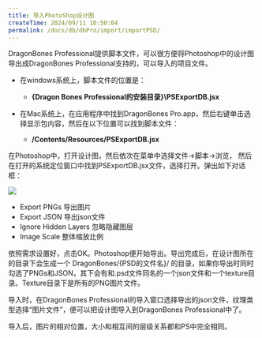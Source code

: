 ```yaml
---
title: 导入PhotoShop设计图
createTime: 2024/09/11 10:50:04
permalink: /docs/db/dbPro/import/importPSD/
---
```

DragonBones Professional提供脚本文件，可以很方便将Photoshop中的设计图导出成DragonBones Professional支持的，可以导入的项目文件。

* 在windows系统上，脚本文件的位置是：
  * **{Dragon Bones Professional的安装目录}\PSExportDB.jsx**

* 在Mac系统上，在应用程序中找到DragonBones Pro.app，然后右键单击选择显示包内容，然后在以下位置可以找到脚本文件：
  * **/Contents/Resources/PSExportDB.jsx**

在Photoshop中，打开设计图，然后依次在菜单中选择文件->脚本->浏览， 然后在打开的系统定位窗口中找到PSExportDB.jsx文件，选择打开。弹出如下对话框：

![](5576bace6bf73.png)

* Export  PNGs 导出图片
* Export JSON 导出json文件
* Ignore Hidden Layers 忽略隐藏图层
* Image Scale 整体缩放比例

依照需求设置好，点击OK。Photoshop便开始导出。导出完成后，在设计图所在的目录下会生成一个 DragonBones/{PSD的文件名}/ 的目录，如果你导出时同时勾选了PNGs和JSON，其下会有和.psd文件同名的一个json文件和一个texture目录。Texture目录下是所有的PNG图片文件。

导入时，在DragonBones Professional的导入窗口选择导出的json文件，纹理类型选择“图片文件”，便可以把设计图导入到DragonBones Professional中了。

导入后，图片的相对位置，大小和相互间的层级关系都和PS中完全相同。
